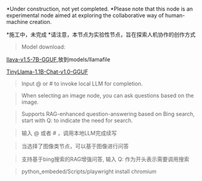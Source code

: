 *Under construction, not yet completed.
*Please note that this node is an experimental node aimed at exploring the collaborative way of human-machine creation.

*施工中，未完成
*请注意，本节点为实验性节点，旨在探索人机协作的创作方式

> Model download:

[llava-v1.5-7B-GGUF](https://huggingface.co/jartine/llava-v1.5-7B-GGUF/resolve/main/llava-v1.5-7b-q4.llamafile?download=true),放到models/llamafile

[TinyLlama-1.1B-Chat-v1.0-GGUF](https://huggingface.co/jartine/TinyLlama-1.1B-Chat-v1.0-GGUF/tree/main)


> Input @ or # to invoke local LLM for completion.

> When selecting an image node, you can ask questions based on the image.

> Supports RAG-enhanced question-answering based on Bing search, start with Q: to indicate the need for search.

> 输入 @ 或者 # ，调用本地LLM完成续写

> 当选择了图像类节点，可以基于图像进行问答

> 支持基于bing搜索的RAG增强问答, 输入 Q: 作为开头表示需要调用搜索

> python_embeded/Scripts/playwright install chromium
